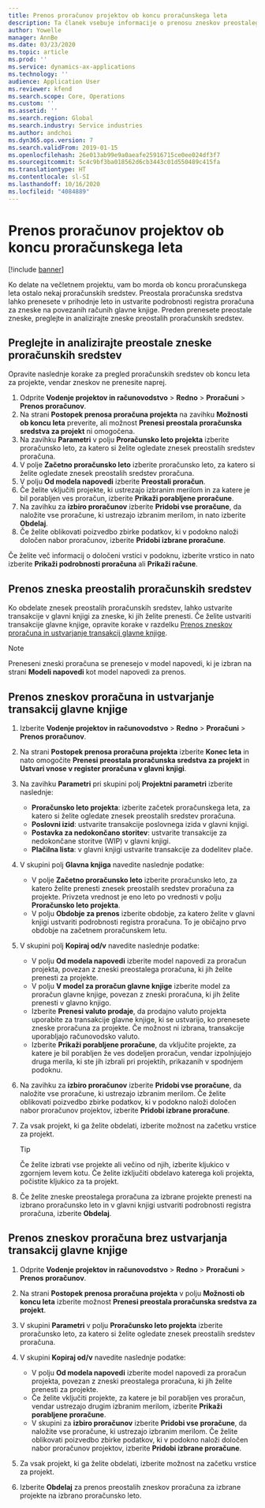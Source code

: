 ```yaml
---
title: Prenos proračunov projektov ob koncu proračunskega leta
description: Ta članek vsebuje informacije o prenosu zneskov preostalega proračuna v prihodnja leta in ustvarjanju podrobnosti registra proračuna.
author: Yowelle
manager: AnnBe
ms.date: 03/23/2020
ms.topic: article
ms.prod: ''
ms.service: dynamics-ax-applications
ms.technology: ''
audience: Application User
ms.reviewer: kfend
ms.search.scope: Core, Operations
ms.custom: ''
ms.assetid: ''
ms.search.region: Global
ms.search.industry: Service industries
ms.author: andchoi
ms.dyn365.ops.version: 7
ms.search.validFrom: 2019-01-15
ms.openlocfilehash: 26e013ab99e9a0aeafe25916715ce0ee024df3f7
ms.sourcegitcommit: 5c4c9bf3ba018562d6cb3443c01d550489c415fa
ms.translationtype: HT
ms.contentlocale: sl-SI
ms.lasthandoff: 10/16/2020
ms.locfileid: "4084889"
---
```

# <a name="transfer-project-budgets-at-fiscal-year-end"></a>Prenos proračunov projektov ob koncu proračunskega leta

[!include [banner](../includes/banner.md)]

Ko delate na večletnem projektu, vam bo morda ob koncu proračunskega leta ostalo nekaj proračunskih sredstev. Preostala proračunska sredstva lahko prenesete v prihodnje leto in ustvarite podrobnosti registra proračuna za zneske na povezanih računih glavne knjige. Preden prenesete preostale zneske, preglejte in analizirajte zneske preostalih proračunskih sredstev.

## <a name="review-and-analyze-remaining-budget-amounts"></a>Preglejte in analizirajte preostale zneske proračunskih sredstev

Opravite naslednje korake za pregled proračunskih sredstev ob koncu leta za projekte, vendar zneskov ne prenesite naprej.

1. Odprite **Vodenje projektov in računovodstvo** > **Redno** > **Proračuni** > **Prenos proračunov**. 
2. Na strani **Postopek prenosa proračuna projekta** na zavihku **Možnosti ob koncu leta** preverite, ali možnost **Prenesi preostala proračunska sredstva za projekt** ni omogočena.
3. Na zavihku **Parametri** v polju **Proračunsko leto projekta** izberite proračunsko leto, za katero si želite ogledate znesek preostalih sredstev proračuna. 
4. V polje **Začetno proračunsko leto** izberite proračunsko leto, za katero si želite ogledate znesek preostalih sredstev proračuna. 
5. V polju **Od modela napovedi** izberite **Preostali proračun**. 
6. Če želite vključiti projekte, ki ustrezajo izbranim merilom in za katere je bil porabljen ves proračun, izberite **Prikaži porabljene proračune**.  
7. Na zavihku za **izbiro proračunov** izberite **Pridobi vse proračune**, da naložite vse proračune, ki ustrezajo izbranim merilom, in nato izberite **Obdelaj**. 
8. Če želite oblikovati poizvedbo zbirke podatkov, ki v podokno naloži določen nabor proračunov, izberite **Pridobi izbrane proračune**.

Če želite več informacij o določeni vrstici v podoknu, izberite vrstico in nato izberite **Prikaži podrobnosti proračuna** ali **Prikaži račune**.

## <a name="carry-forward-remaining-budget-amounts"></a>Prenos zneska preostalih proračunskih sredstev 

Ko obdelate znesek preostalih proračunskih sredstev, lahko ustvarite transakcije v glavni knjigi za zneske, ki jih želite prenesti. Če želite ustvariti transakcije glavne knjige, opravite korake v razdelku [Prenos zneskov proračuna in ustvarjanje transakcij glavne knjige](#carry-forward). 

> [!NOTE]
> Preneseni zneski proračuna se prenesejo v model napovedi, ki je izbran na strani **Modeli napovedi** kot model napovedi za prenos.  

## <a name="carry-forward-budget-amounts-and-create-general-ledger-transactions"></a><a name="carry-forward"></a>Prenos zneskov proračuna in ustvarjanje transakcij glavne knjige

1.  Izberite **Vodenje projektov in računovodstvo** > **Redno** > **Proračuni** > **Prenos proračunov**. 
2. Na strani **Postopek prenosa proračuna projekta** izberite **Konec leta** in nato omogočite **Prenesi preostala proračunska sredstva za projekt** in **Ustvari vnose v register proračuna v glavni knjigi**. 
3. Na zavihku **Parametri** pri skupini polj **Projektni parametri** izberite naslednje:

   - **Proračunsko leto projekta**: izberite začetek proračunskega leta, za katero si želite ogledate znesek preostalih sredstev proračuna. 
   - **Poslovni izid**: ustvarite transakcije poslovnega izida v glavni knjigi. 
   -  **Postavka za nedokončano storitev**: ustvarite transakcije za nedokončane storitve (WIP) v glavni knjigi.
   -  **Plačilna lista**: v glavni knjigi ustvarite transakcije za dodelitev plače. 

5. V skupini polj **Glavna knjiga** navedite naslednje podatke: 

   - V polje **Začetno proračunsko leto** izberite proračunsko leto, za katero želite prenesti znesek preostalih sredstev proračuna za projekte. Privzeta vrednost je eno leto po vrednosti v polju **Proračunsko leto projekta**.
   -  V polju **Obdobje za prenos** izberite obdobje, za katero želite v glavni knjigi ustvariti podrobnosti registra proračuna. To je običajno prvo obdobje na začetnem proračunskem letu.

6. V skupini polj **Kopiraj od/v** navedite naslednje podatke:

   - V polju **Od modela napovedi** izberite model napovedi za proračun projekta, povezan z zneski preostalega proračuna, ki jih želite prenesti za projekte. 
   - V polju **V model za proračun glavne knjige** izberite model za proračun glavne knjige, povezan z zneski proračuna, ki jih želite prenesti v glavno knjigo. 
   -  Izberite **Prenesi valuto prodaje**, da prodajno valuto projekta uporabite za transakcije glavne knjige, ki se ustvarijo, ko prenesete zneske proračuna za projekte. Če možnost ni izbrana, transakcije uporabljajo računovodsko valuto. 
   -  Izberite **Prikaži porabljene proračune**, da vključite projekte, za katere je bil porabljen že ves dodeljen proračun, vendar izpolnjujejo druga merila, ki ste jih izbrali pri projektih, prikazanih v spodnjem podoknu.

7. Na zavihku za **izbiro proračunov** izberite **Pridobi vse proračune**, da naložite vse proračune, ki ustrezajo izbranim merilom. Če želite oblikovati poizvedbo zbirke podatkov, ki v podokno naloži določen nabor proračunov projektov, izberite **Pridobi izbrane proračune**.
8. Za vsak projekt, ki ga želite obdelati, izberite možnost na začetku vrstice za projekt.

    > [!TIP]
    > Če želite izbrati vse projekte ali večino od njih, izberite kljukico v zgornjem levem kotu. Če želite izključiti obdelavo katerega koli projekta, počistite kljukico za ta projekt.

9. Če želite zneske preostalega proračuna za izbrane projekte prenesti na izbrano proračunsko leto in v glavni knjigi ustvariti podrobnosti registra proračuna, izberite **Obdelaj**.

## <a name="carry-forward-budget-amounts-without-creating-general-ledger-transactions"></a>Prenos zneskov proračuna brez ustvarjanja transakcij glavne knjige

1. Odprite **Vodenje projektov in računovodstvo** > **Redno** > **Proračuni** > **Prenos proračunov**.
2. Na strani **Postopek prenosa proračuna projekta** v polju **Možnosti ob koncu leta** izberite možnost **Prenesi preostala proračunska sredstva za projekt**.
3. V skupini **Parametri** v polju **Proračunsko leto projekta** izberite proračunsko leto, za katero si želite ogledate znesek preostalih sredstev proračuna.
4. V skupini **Kopiraj od/v** navedite naslednje podatke:

   - V polju **Od modela napovedi** izberite model napovedi za proračun projekta, povezan z zneski preostalega proračuna, ki jih želite prenesti za projekte. 
   - Če želite vključiti projekte, za katere je bil porabljen ves proračun, vendar ustrezajo drugim izbranim merilom, izberite **Prikaži porabljene proračune**.
   - V skupini za **izbiro proračunov** izberite **Pridobi vse proračune**, da naložite vse proračune, ki ustrezajo izbranim merilom. Če želite oblikovati poizvedbo zbirke podatkov, ki v podokno naloži določen nabor proračunov projektov, izberite **Pridobi izbrane proračune**.

5. Za vsak projekt, ki ga želite obdelati, izberite možnost na začetku vrstice za projekt. 
6. Izberite **Obdelaj** za prenos preostalih zneskov proračuna za izbrane projekte na izbrano proračunsko leto.

